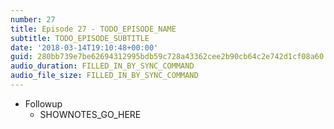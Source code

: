 ```yaml
---
number: 27
title: Episode 27 - TODO_EPISODE_NAME
subtitle: TODO_EPISODE_SUBTITLE
date: '2018-03-14T19:10:48+00:00'
guid: 280bb739e7be62694312995bdb59c728a43362cee2b90cb64c2e742d1cf08a60
audio_duration: FILLED_IN_BY_SYNC_COMMAND
audio_file_size: FILLED_IN_BY_SYNC_COMMAND
---
```


* Followup
  * SHOWNOTES_GO_HERE

